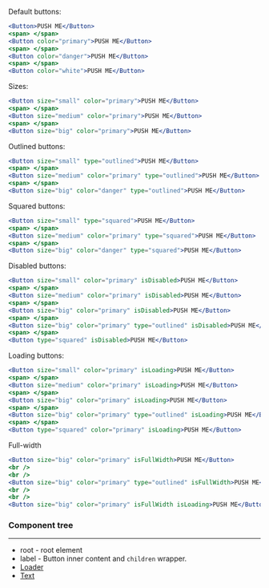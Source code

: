 Default buttons:

```jsx
<Button>PUSH ME</Button>
<span> </span>
<Button color="primary">PUSH ME</Button>
<span> </span>
<Button color="danger">PUSH ME</Button>
<span> </span>
<Button color="white">PUSH ME</Button>
```

Sizes:

```jsx
<Button size="small" color="primary">PUSH ME</Button>
<span> </span>
<Button size="medium" color="primary">PUSH ME</Button>
<span> </span>
<Button size="big" color="primary">PUSH ME</Button>
```

Outlined buttons:

```jsx
<Button size="small" type="outlined">PUSH ME</Button>
<span> </span>
<Button size="medium" color="primary" type="outlined">PUSH ME</Button>
<span> </span>
<Button size="big" color="danger" type="outlined">PUSH ME</Button>
```

Squared buttons:

```jsx
<Button size="small" type="squared">PUSH ME</Button>
<span> </span>
<Button size="medium" color="primary" type="squared">PUSH ME</Button>
<span> </span>
<Button size="big" color="danger" type="squared">PUSH ME</Button>
```

Disabled buttons:

```jsx
<Button size="small" color="primary" isDisabled>PUSH ME</Button>
<span> </span>
<Button size="medium" color="primary" isDisabled>PUSH ME</Button>
<span> </span>
<Button size="big" color="primary" isDisabled>PUSH ME</Button>
<span> </span>
<Button size="big" color="primary" type="outlined" isDisabled>PUSH ME</Button>
<span> </span>
<Button type="squared" isDisabled>PUSH ME</Button>
```

Loading buttons:

```jsx
<Button size="small" color="primary" isLoading>PUSH ME</Button>
<span> </span>
<Button size="medium" color="primary" isLoading>PUSH ME</Button>
<span> </span>
<Button size="big" color="primary" isLoading>PUSH ME</Button>
<span> </span>
<Button size="big" color="primary" type="outlined" isLoading>PUSH ME</Button>
<span> </span>
<Button type="squared" color="primary" isLoading>PUSH ME</Button>
```

Full-width

```jsx
<Button size="big" color="primary" isFullWidth>PUSH ME</Button>
<br />
<br />
<Button size="big" color="primary" type="outlined" isFullWidth>PUSH ME</Button>
<br />
<br />
<Button size="big" color="primary" isFullWidth isLoading>PUSH ME</Button>
```

### Component tree

---

-   root - root element
-   label - Button inner content and `children` wrapper.
-   [Loader](#/Loader)
-   [Text](#/Typography/Text)
